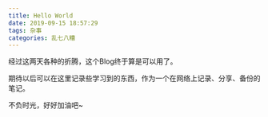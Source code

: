 ```yaml
---
title: Hello World
date: 2019-09-15 18:57:29
tags: 杂事
categories: 乱七八糟
---
```

  经过这两天各种的折腾，这个Blog终于算是可以用了。

  期待以后可以在这里记录些学习到的东西，作为一个在网络上记录、分享、备份的笔记。

不负时光，好好加油吧~

 
